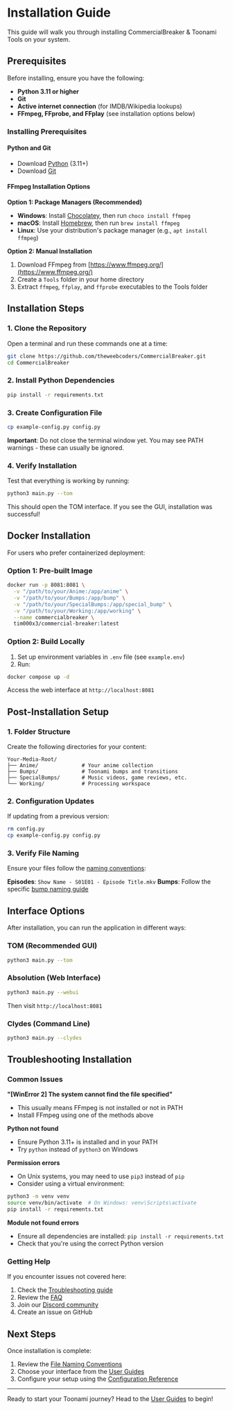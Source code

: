 # Installation Guide

This guide will walk you through installing CommercialBreaker & Toonami Tools on your system.

## Prerequisites

Before installing, ensure you have the following:

- **Python 3.11 or higher**
- **Git**
- **Active internet connection** (for IMDB/Wikipedia lookups)
- **FFmpeg, FFprobe, and FFplay** (see installation options below)

### Installing Prerequisites

#### Python and Git
- Download [Python](https://www.python.org/downloads/) (3.11+)
- Download [Git](https://git-scm.com/downloads)

#### FFmpeg Installation Options

**Option 1: Package Managers (Recommended)**
- **Windows**: Install [Chocolatey](https://chocolatey.org/install), then run `choco install ffmpeg`
- **macOS**: Install [Homebrew](https://brew.sh/), then run `brew install ffmpeg`
- **Linux**: Use your distribution's package manager (e.g., `apt install ffmpeg`)

**Option 2: Manual Installation**
1. Download FFmpeg from [https://www.ffmpeg.org/](https://www.ffmpeg.org/)
2. Create a `Tools` folder in your home directory
3. Extract `ffmpeg`, `ffplay`, and `ffprobe` executables to the Tools folder

## Installation Steps

### 1. Clone the Repository

Open a terminal and run these commands one at a time:

```bash
git clone https://github.com/theweebcoders/CommercialBreaker.git
cd CommercialBreaker
```

### 2. Install Python Dependencies

```bash
pip install -r requirements.txt
```

### 3. Create Configuration File

```bash
cp example-config.py config.py
```

**Important**: Do not close the terminal window yet. You may see PATH warnings - these can usually be ignored.

### 4. Verify Installation

Test that everything is working by running:

```bash
python3 main.py --tom
```

This should open the TOM interface. If you see the GUI, installation was successful!

## Docker Installation

For users who prefer containerized deployment:

### Option 1: Pre-built Image

```bash
docker run -p 8081:8081 \
  -v "/path/to/your/Anime:/app/anime" \
  -v "/path/to/your/Bumps:/app/bump" \
  -v "/path/to/your/SpecialBumps:/app/special_bump" \
  -v "/path/to/your/Working:/app/working" \
  --name commercialbreaker \
  tim000x3/commercial-breaker:latest
```

### Option 2: Build Locally

1. Set up environment variables in `.env` file (see `example.env`)
2. Run:
```bash
docker compose up -d
```

Access the web interface at `http://localhost:8081`

## Post-Installation Setup

### 1. Folder Structure

Create the following directories for your content:

```
Your-Media-Root/
├── Anime/              # Your anime collection
├── Bumps/              # Toonami bumps and transitions
├── SpecialBumps/       # Music videos, game reviews, etc.
└── Working/            # Processing workspace
```

### 2. Configuration Updates

If updating from a previous version:

```bash
rm config.py
cp example-config.py config.py
```

### 3. Verify File Naming

Ensure your files follow the [naming conventions](File-Naming-Conventions):

**Episodes**: `Show Name - S01E01 - Episode Title.mkv`
**Bumps**: Follow the specific [bump naming guide](File-Naming-Conventions#bump-naming)

## Interface Options

After installation, you can run the application in different ways:

### TOM (Recommended GUI)
```bash
python3 main.py --tom
```

### Absolution (Web Interface)
```bash
python3 main.py --webui
```
Then visit `http://localhost:8081`

### Clydes (Command Line)
```bash
python3 main.py --clydes
```

## Troubleshooting Installation

### Common Issues

**"[WinError 2] The system cannot find the file specified"**
- This usually means FFmpeg is not installed or not in PATH
- Install FFmpeg using one of the methods above

**Python not found**
- Ensure Python 3.11+ is installed and in your PATH
- Try `python` instead of `python3` on Windows

**Permission errors**
- On Unix systems, you may need to use `pip3` instead of `pip`
- Consider using a virtual environment:
```bash
python3 -m venv venv
source venv/bin/activate  # On Windows: venv\Scripts\activate
pip install -r requirements.txt
```

**Module not found errors**
- Ensure all dependencies are installed: `pip install -r requirements.txt`
- Check that you're using the correct Python version

### Getting Help

If you encounter issues not covered here:

1. Check the [Troubleshooting guide](Troubleshooting)
2. Review the [FAQ](FAQ)
3. Join our [Discord community](https://discord.gg/S7NcUdhKRD)
4. Create an issue on GitHub

## Next Steps

Once installation is complete:

1. Review the [File Naming Conventions](File-Naming-Conventions)
2. Choose your interface from the [User Guides](User-Guides)
3. Configure your setup using the [Configuration Reference](Configuration-Reference)

---

Ready to start your Toonami journey? Head to the [User Guides](User-Guides) to begin!
